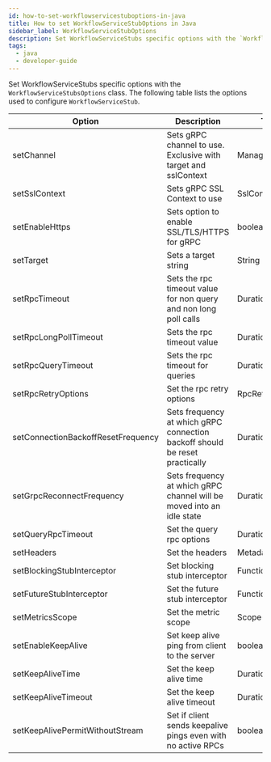 ```yaml
---
id: how-to-set-workflowservicestuboptions-in-java
title: How to set WorkflowServiceStubOptions in Java
sidebar_label: WorkflowServiceStubOptions
description: Set WorkflowServiceStubs specific options with the `WorkflowServiceStubsOptions` class.
tags:
  - java
  - developer-guide
---
```


Set WorkflowServiceStubs specific options with the `WorkflowServiceStubsOptions` class.
The following table lists the options used to configure `WorkflowServiceStub`.

| Option                             | Description                                                                                                      | Type            |
| ---------------------------------- | ---------------------------------------------------------------------------------------------------------------- | --------------- |
| setChannel                         | Sets gRPC channel to use. Exclusive with target and sslContext                                                   | ManagedChannel  |
| setSslContext                      | Sets gRPC SSL Context to use                                                                                     | SslContext      |
| setEnableHttps                     | Sets option to enable SSL/TLS/HTTPS for gRPC                                                                     | boolean         |
| setTarget                          | Sets a target string                                                                                             | String          |
| setRpcTimeout                      | Sets the rpc timeout value for non query and non long poll calls                                                 | Duration        |
| setRpcLongPollTimeout              | Sets the rpc timeout value                                                                                       | Duration        |
| setRpcQueryTimeout                 | Sets the rpc timeout for queries                                                                                 | Duration        |
| setRpcRetryOptions                 | Set the rpc retry options                                                                                        | RpcRetryOptions |
| setConnectionBackoffResetFrequency | Sets frequency at which gRPC connection backoff should be reset practically                                      | Duration        |
| setGrpcReconnectFrequency          | Sets frequency at which gRPC channel will be moved into an idle state                                            | Duration        |
| setQueryRpcTimeout                 | Set the query rpc options                                                                                        | Duration        |
| setHeaders                         | Set the headers                                                                                                  | Metadata        |
| setBlockingStubInterceptor         | Set blocking stub interceptor                                                                                    | Function        |
| setFutureStubInterceptor           | Set the future stub interceptor                                                                                  | Function        |
| setMetricsScope                    | Set the metric scope                                                                                             | Scope           |
| setEnableKeepAlive                 | Set keep alive ping from client to the server                                                                    | boolean         |
| setKeepAliveTime                   | Set the keep alive time                                                                                          | Duration        |
| setKeepAliveTimeout                | Set the keep alive timeout                                                                                       | Duration        |
| setKeepAlivePermitWithoutStream    | Set if client sends keepalive pings even with no active RPCs                                                     | boolean         |
